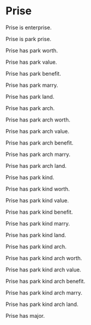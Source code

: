 # Prise

Prise is enterprise.

Prise is park prise.

Prise has park worth.

Prise has park value.

Prise has park benefit.

Prise has park marry.

Prise has park land.

Prise has park arch.

Prise has park arch worth.

Prise has park arch value.

Prise has park arch benefit.

Prise has park arch marry.

Prise has park arch land.

Prise has park kind.

Prise has park kind worth.

Prise has park kind value.

Prise has park kind benefit.

Prise has park kind marry.

Prise has park kind land.

Prise has park kind arch.

Prise has park kind arch worth.

Prise has park kind arch value.

Prise has park kind arch benefit.

Prise has park kind arch marry.

Prise has park kind arch land.

Prise has major.